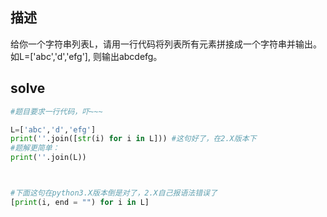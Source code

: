 ## 描述

给你一个字符串列表L，请用一行代码将列表所有元素拼接成一个字符串并输出。
如L=['abc','d','efg'], 则输出abcdefg。

## solve
```Python
#题目要求一行代码，吓~~~

L=['abc','d','efg']
print(''.join([str(i) for i in L])) #这句好了，在2.X版本下
#题解更简单：
print(''.join(L))



#下面这句在python3.X版本倒是对了，2.X自己报语法错误了
[print(i, end = "") for i in L]
```